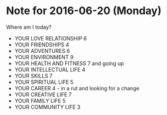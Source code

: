 # Note for 2016-06-20 (Monday)

Where am I today?
- YOUR LOVE RELATIONSHIP 6
- YOUR FRIENDSHIPS 4
- YOUR ADVENTURES 6
- YOUR ENVIRONMENT 9
- YOUR HEALTH AND FITNESS 7 and going up
- YOUR INTELLECTUAL LIFE 4
- YOUR SKILLS 7
- YOUR SPIRITUAL LIFE 5
- YOUR CAREER 4 - in a rut and looking for a change
- YOUR CREATIVE LIFE 7
- YOUR FAMILY LIFE 5
- YOUR COMMUNITY LIFE 3
